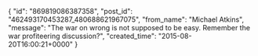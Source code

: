  {
   "id": "869819086387358",
   "post_id": "462493170453287_480688621967075",
   "from_name": "Michael Atkins",
   "message": "The war on wrong is not supposed to be easy.  Remember the war profiteering discussion?",
   "created_time": "2015-08-20T16:00:21+0000"
 }
